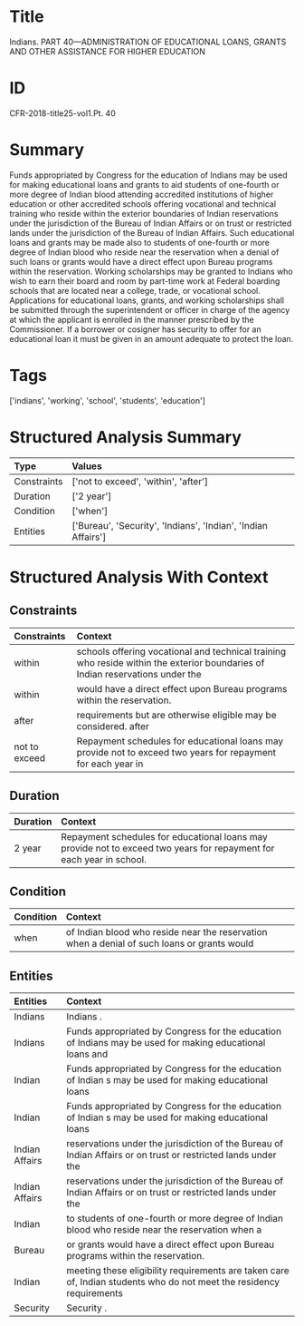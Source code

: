 # Title

 Indians. PART 40—ADMINISTRATION OF EDUCATIONAL LOANS, GRANTS AND OTHER ASSISTANCE FOR HIGHER EDUCATION


# ID

 CFR-2018-title25-vol1.Pt. 40


# Summary

Funds appropriated by Congress for the education of Indians may be used for making educational loans and grants to aid students of one-fourth or more degree of Indian blood attending accredited institutions of higher education or other accredited schools offering vocational and technical training who reside within the exterior boundaries of Indian reservations under the jurisdiction of the Bureau of Indian Affairs or on trust or restricted lands under the jurisdiction of the Bureau of Indian Affairs.
Such educational loans and grants may be made also to students of one-fourth or more degree of Indian blood who reside near the reservation when a denial of such loans or grants would have a direct effect upon Bureau programs within the reservation.
Working scholarships may be granted to Indians who wish to earn their board and room by part-time work at Federal boarding schools that are located near a college, trade, or vocational school.
Applications for educational loans, grants, and working scholarships shall be submitted through the superintendent or officer in charge of the agency at which the applicant is enrolled in the manner prescribed by the Commissioner.
If a borrower or cosigner has security to offer for an educational loan it must be given in an amount adequate to protect the loan.


# Tags

['indians', 'working', 'school', 'students', 'education']


# Structured Analysis Summary

| Type        | Values                                                        |
|:------------|:--------------------------------------------------------------|
| Constraints | ['not to exceed', 'within', 'after']                          |
| Duration    | ['2 year']                                                    |
| Condition   | ['when']                                                      |
| Entities    | ['Bureau', 'Security', 'Indians', 'Indian', 'Indian Affairs'] |


# Structured Analysis With Context

 


## Constraints

| Constraints   | Context                                                                                                                       |
|:--------------|:------------------------------------------------------------------------------------------------------------------------------|
| within        | schools offering vocational and technical training who reside within the exterior boundaries of Indian reservations under the |
| within        | would have a direct effect upon Bureau programs within  the reservation.                                                      |
| after         | requirements but are otherwise eligible may be considered. after                                                              |
| not to exceed | Repayment schedules for educational loans may provide  not to exceed two years for repayment for each year in                 |


## Duration

| Duration   | Context                                                                                                              |
|:-----------|:---------------------------------------------------------------------------------------------------------------------|
| 2 year     | Repayment schedules for educational loans may provide not to exceed two years for repayment for each year in school. |


## Condition

| Condition   | Context                                                                                     |
|:------------|:--------------------------------------------------------------------------------------------|
| when        | of Indian blood who reside near the reservation when a denial of such loans or grants would |


## Entities

| Entities       | Context                                                                                                              |
|:---------------|:---------------------------------------------------------------------------------------------------------------------|
| Indians        | Indians .                                                                                                            |
| Indians        | Funds appropriated by Congress for the education of  Indians may be used for making educational loans and            |
| Indian         | Funds appropriated by Congress for the education of  Indian s may be used for making educational loans               |
| Indian         | Funds appropriated by Congress for the education of  Indian s may be used for making educational loans               |
| Indian Affairs | reservations under the jurisdiction of the Bureau of Indian Affairs or on trust or restricted lands under the        |
| Indian Affairs | reservations under the jurisdiction of the Bureau of Indian Affairs or on trust or restricted lands under the        |
| Indian         | to students of one-fourth or more degree of Indian blood who reside near the reservation when a                      |
| Bureau         | or grants would have a direct effect upon Bureau  programs within the reservation.                                   |
| Indian         | meeting these eligibility requirements are taken care of, Indian students who do not meet the residency requirements |
| Security       | Security .                                                                                                           |


